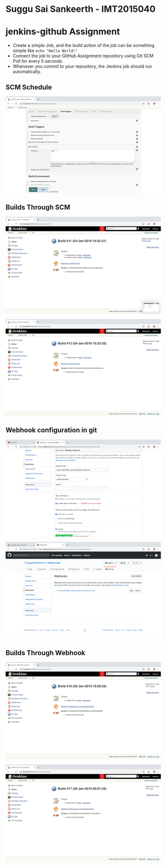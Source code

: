 # Suggu Sai Sankeerth - IMT2015040
# jenkins-github Assignment
- Create a simple Job, and the build action of the job can be something simple like ```echo "Hello World!"```
- Connect the job to your GitHub Assignment repository using Git SCM Poll for every 5 seconds
- Whenever you commit to your repository, the Jenkins job should run automatically.


## SCM Schedule

![alt text](https://github.com/CS816SPE/jenkins-github-SugguSaiSankeerth/blob/master/scm_schedule.png)

## Builds Through SCM

![alt text](https://github.com/CS816SPE/jenkins-github-SugguSaiSankeerth/blob/master/scmpoll1.png)

![alt text](https://github.com/CS816SPE/jenkins-github-SugguSaiSankeerth/blob/master/scmpoll2.png)



## Webhook configuration in git

![alt text](https://github.com/CS816SPE/jenkins-github-SugguSaiSankeerth/blob/master/git_webhook_config.png)

![alt text](https://github.com/CS816SPE/jenkins-github-SugguSaiSankeerth/blob/master/git_webhooks.png)



## Builds Through Webhook

![alt text](https://github.com/CS816SPE/jenkins-github-SugguSaiSankeerth/blob/master/git_webhook1.png)

![alt text](https://github.com/CS816SPE/jenkins-github-SugguSaiSankeerth/blob/master/git_webhook2.png)
